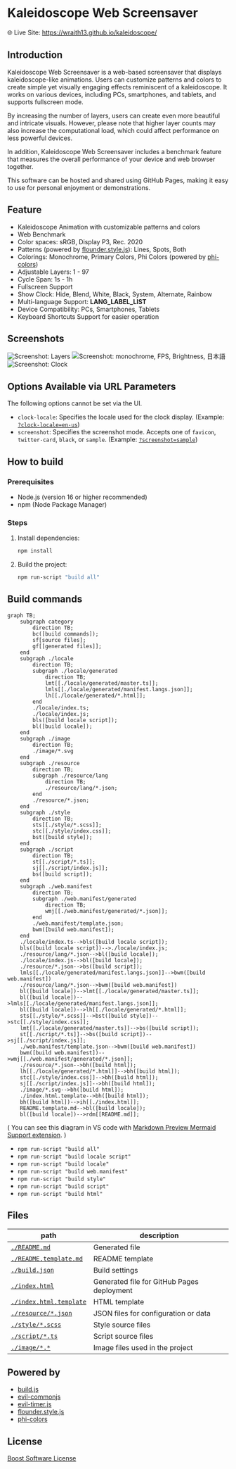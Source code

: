 # Kaleidoscope Web Screensaver

🌐 Live Site: https://wraith13.github.io/kaleidoscope/

## Introduction

Kaleidoscope Web Screensaver is a web-based screensaver that displays kaleidoscope-like animations. Users can customize patterns and colors to create simple yet visually engaging effects reminiscent of a kaleidoscope. It works on various devices, including PCs, smartphones, and tablets, and supports fullscreen mode.

By increasing the number of layers, users can create even more beautiful and intricate visuals. However, please note that higher layer counts may also increase the computational load, which could affect performance on less powerful devices.

In addition, Kaleidoscope Web Screensaver includes a benchmark feature that measures the overall performance of your device and web browser together.

This software can be hosted and shared using GitHub Pages, making it easy to use for personal enjoyment or demonstrations.

## Feature

- Kaleidoscope Animation with customizable patterns and colors
- Web Benchmark
- Color spaces: sRGB, Display P3, Rec. 2020
- Patterns (powered by [flounder.style.js](https://github.com/wraith13/flounder.style.js)): Lines, Spots, Both
- Colorings: Monochrome, Primary Colors, Phi Colors (powered by [phi-colors](https://github.com/wraith13/phi-colors))
- Adjustable Layers: 1 - 97
- Cycle Span: 1s - 1h
- Fullscreen Support
- Show Clock: Hide, Blend, White, Black, System, Alternate, Rainbow
- Multi-language Support: __LANG_LABEL_LIST__
- Device Compatibility: PCs, Smartphones, Tablets
- Keyboard Shortcuts Support for easier operation

## Screenshots

![Screenshot: Layers](./image/screenshot0.png)
![Screenshot: monochrome, FPS, Brightness, 日本語](./image/screenshot1.png)
![Screenshot: Clock](./image/screenshot2.png)

## Options Available via URL Parameters

The following options cannot be set via the UI.

- `clock-locale`: Specifies the locale used for the clock display. (Example: [`?clock-locale=en-us`](https://wraith13.github.io/kaleidoscope/?clock-locale=en-us&clock=blend))
- `screenshot`: Specifies the screenshot mode. Accepts one of `favicon`, `twitter-card`, `black`, or `sample`. (Example: [`?screenshot=sample`](https://wraith13.github.io/kaleidoscope/?screenshot=sample))

## How to build

### Prerequisites

- Node.js (version 16 or higher recommended)
- npm (Node Package Manager)

### Steps

1. Install dependencies:
   ```sh
   npm install
   ```
2. Build the project:
   ```sh
   npm run-script "build all"
   ```

## Build commands

```mermaid
graph TB;
    subgraph category
        direction TB;
        bc([build commands]);
        sf[source files];
        gf[[generated files]];
    end
    subgraph ./locale
        direction TB;
        subgraph ./locale/generated
            direction TB;
            lmt[[./locale/generated/master.ts]];
            lmls[[./locale/generated/manifest.langs.json]];
            lh[[./locale/generated/*.html]];
        end
        ./locale/index.ts;
        ./locale/index.js;
        bls([build locale script]);
        bl([build locale]);
    end
    subgraph ./image
        direction TB;
        ./image/*.svg
    end
    subgraph ./resource
        direction TB;
        subgraph ./resource/lang
            direction TB;
            ./resource/lang/*.json;
        end
        ./resource/*.json;
    end
    subgraph ./style
        direction TB;
        sts[[./style/*.scss]];
        stc[[./style/index.css]];
        bst([build style]);
    end
    subgraph ./script
        direction TB;
        st[[./script/*.ts]];
        sj[[./script/index.js]];
        bs([build script]);
    end
    subgraph ./web.manifest
        direction TB;
        subgraph ./web.manifest/generated
            direction TB;
            wmj[[./web.manifest/generated/*.json]];
        end
        ./web.manifest/template.json;
        bwm([build web.manifest]);
    end
    ./locale/index.ts-->bls([build locale script]);
    bls([build locale script])-->./locale/index.js;
    ./resource/lang/*.json-->bl([build locale]);
    ./locale/index.js-->bl([build locale]);
    ./resource/*.json-->bs([build script]);
    lmls[[./locale/generated/manifest.langs.json]]-->bwm([build web.manifest])
    ./resource/lang/*.json-->bwm([build web.manifest])
    bl([build locale])-->lmt[[./locale/generated/master.ts]];
    bl([build locale])-->lmls[[./locale/generated/manifest.langs.json]];
    bl([build locale])-->lh[[./locale/generated/*.html]];
    sts[[./style/*.scss]]-->bst([build style])-->stc[[./style/index.css]];
    lmt[[./locale/generated/master.ts]]-->bs([build script]);
    st[[./script/*.ts]]-->bs([build script])-->sj[[./script/index.js]];
    ./web.manifest/template.json-->bwm([build web.manifest])
    bwm([build web.manifest])-->wmj[[./web.manifest/generated/*.json]];
    ./resource/*.json-->bh([build html]);
    lh[[./locale/generated/*.html]]-->bh([build html]);
    stc[[./style/index.css]]-->bh([build html]);
    sj[[./script/index.js]]-->bh([build html]);
    ./image/*.svg-->bh([build html]);
    ./index.html.template-->bh([build html]);
    bh([build html])-->ih[[./index.html]];
    README.template.md-->bl([build locale]);
    bl([build locale])-->rdm[[README.md]];
```
( You can see this diagram in VS code with [Markdown Preview Mermaid Support extension](https://marketplace.visualstudio.com/items?itemName=bierner.markdown-mermaid). )

- `npm run-script "build all"`
- `npm run-script "build locale script"`
- `npm run-script "build locale"`
- `npm run-script "build web.manifest"`
- `npm run-script "build style"`
- `npm run-script "build script"`
- `npm run-script "build html"`


## Files

|path|description|
|---|---|
|[`./README.md`](./README.md)|Generated file|
|[`./README.template.md`](./README.template.md)|README template|
|[`./build.json`](./build.json)|Build settings|
|[`./index.html`](./index.html)|Generated file for GitHub Pages deployment|
|[`./index.html.template`](./index.html.template)|HTML template|
|[`./resource/*.json`](./resource/)|JSON files for configuration or data|
|[`./style/*.scss`](./style/)|Style source files|
|[`./script/*.ts`](./script/)|Script source files|
|[`./image/*.*`](./image/)|Image files used in the project|

## Powered by

- [build.js](https://github.com/wraith13/build.js)
- [evil-commonjs](https://github.com/wraith13/evil-commonjs)
- [evil-timer.js](https://github.com/wraith13/evil-timer.js)
- [flounder.style.js](https://github.com/wraith13/flounder.style.js)
- [phi-colors](https://github.com/wraith13/phi-colors)

## License

[Boost Software License](./LICENSE_1_0.txt)

